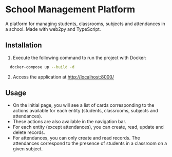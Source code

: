 # School Management Platform

A platform for managing students, classrooms, subjects and attendances in a school.
Made with web2py and TypeScript.

## Installation
1. Execute the following command to run the project with Docker:
```bash
  docker-compose up --build -d
```
2. Access the application at [http://localhost:8000/](http://localhost:8000/)

## Usage
- On the initial page, you will see a list of cards corresponding to the actions available for each entity (students, classrooms, subjects and attendances).
- These actions are also available in the navigation bar.
- For each entity (except attendances), you can create, read, update and delete records.
- For attendances, you can only create and read records. The attendances correspond to the presence of students in a classroom on a given subject.
